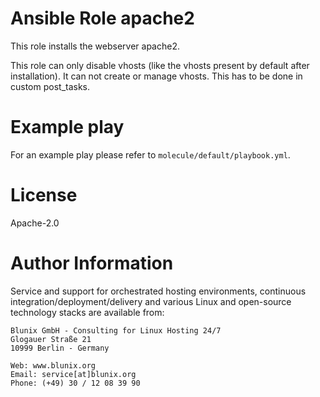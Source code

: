 # Ansible Role apache2

This role installs the webserver apache2.

This role can only disable vhosts (like the vhosts present by default after installation). It can not create or manage vhosts. This has to be done in custom post_tasks.

# Example play

For an example play please refer to `molecule/default/playbook.yml`.

# License

Apache-2.0

# Author Information

Service and support for orchestrated hosting environments,
continuous integration/deployment/delivery and various Linux
and open-source technology stacks are available from:

```
Blunix GmbH - Consulting for Linux Hosting 24/7
Glogauer Straße 21
10999 Berlin - Germany

Web: www.blunix.org
Email: service[at]blunix.org
Phone: (+49) 30 / 12 08 39 90
```
